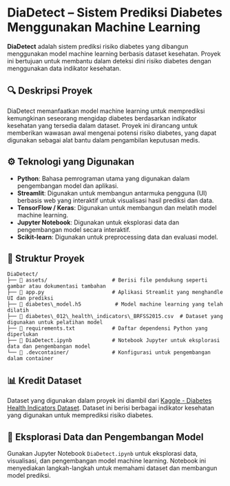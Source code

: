# DiaDetect – Sistem Prediksi Diabetes Menggunakan Machine Learning
**DiaDetect** adalah sistem prediksi risiko diabetes yang dibangun menggunakan model machine learning berbasis dataset kesehatan. Proyek ini bertujuan untuk membantu dalam deteksi dini risiko diabetes dengan menggunakan data indikator kesehatan.

## 🔍 Deskripsi Proyek
DiaDetect memanfaatkan model machine learning untuk memprediksi kemungkinan seseorang mengidap diabetes berdasarkan indikator kesehatan yang tersedia dalam dataset. Proyek ini dirancang untuk memberikan wawasan awal mengenai potensi risiko diabetes, yang dapat digunakan sebagai alat bantu dalam pengambilan keputusan medis.

## ⚙️ Teknologi yang Digunakan
- **Python**: Bahasa pemrograman utama yang digunakan dalam pengembangan model dan aplikasi.
- **Streamlit**: Digunakan untuk membangun antarmuka pengguna (UI) berbasis web yang interaktif untuk visualisasi hasil prediksi dan data.
- **TensorFlow / Keras**: Digunakan untuk membangun dan melatih model machine learning.
- **Jupyter Notebook**: Digunakan untuk eksplorasi data dan pengembangan model secara interaktif.
- **Scikit-learn**: Digunakan untuk preprocessing data dan evaluasi model.

## 📁 Struktur Proyek
```
DiaDetect/
├── 📁 assets/                     # Berisi file pendukung seperti gambar atau dokumentasi tambahan
├── 📄 app.py                      # Aplikasi Streamlit yang menghandle UI dan prediksi
├── 📄 diabetes\_model.h5           # Model machine learning yang telah dilatih
├── 📄 diabetes\_012\_health\_indicators\_BRFSS2015.csv  # Dataset yang digunakan untuk pelatihan model
├── 📄 requirements.txt            # Daftar dependensi Python yang diperlukan
├── 📄 DiaDetect.ipynb             # Notebook Jupyter untuk eksplorasi data dan pengembangan model
└── 📄 .devcontainer/              # Konfigurasi untuk pengembangan dalam container
```

## 📊 Kredit Dataset
Dataset yang digunakan dalam proyek ini diambil dari [Kaggle - Diabetes Health Indicators Dataset](https://www.kaggle.com/datasets/alexteboul/diabetes-health-indicators-dataset). Dataset ini berisi berbagai indikator kesehatan yang digunakan untuk memprediksi risiko diabetes.

## 🧪 Eksplorasi Data dan Pengembangan Model
Gunakan Jupyter Notebook `DiaDetect.ipynb` untuk eksplorasi data, visualisasi, dan pengembangan model machine learning. Notebook ini menyediakan langkah-langkah untuk memahami dataset dan membangun model prediksi.
